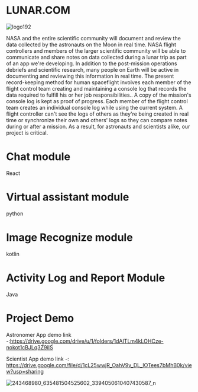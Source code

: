 # LUNAR.COM
![logo192](https://user-images.githubusercontent.com/27472173/135764417-8534a369-7afa-49ab-aa09-bc6906d65e18.png)

<P>NASA and the entire scientific community will document and review the data collected by the astronauts on the Moon in real time. NASA flight controllers and members of the larger scientific community will be able to communicate and share notes on data collected during a lunar trip as part of an app we're developing. In addition to the post-mission operations debriefs and scientific research, many people on Earth will be active in documenting and reviewing this information in real time. The present record-keeping method for human spaceflight involves each member of the flight control team creating and maintaining a console log that records the data required to fulfill his or her job responsibilities.. A copy of the mission's console log is kept as proof of progress. Each member of the flight control team creates an individual console log while using the current system. A flight controller can't see the logs of others as they're being created in real time or synchronize their own and others' logs so they can compare notes during or after a mission. As a result, for astronauts and scientists alike, our project is critical.</P>
<H1> Chat module </H1> 
React
<H1> Virtual assistant module </H1> 
python
<H1> Image Recognize module </H1> 
kotlin
<H1> Activity Log and Report Module </H1> 
Java
<h1><b>Project Demo</b></h1>

Astronomer App demo link -:https://drive.google.com/drive/u/1/folders/1dAITLm4kLOHCze-nokot1cBJLq3Z9iIS

Scientist App demo  link -: https://drive.google.com/file/d/1cL25wwjR_OahV9v_DL_IOTees7bMhB0k/view?usp=sharing

![243468980_635481504525602_3394050610407430587_n](https://user-images.githubusercontent.com/27472173/135765499-32021005-63fc-441c-b2fc-375143eaee1f.jpg)
